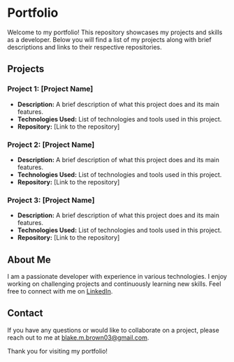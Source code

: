 # Portfolio

Welcome to my portfolio! This repository showcases my projects and skills as a developer. Below you will find a list of my projects along with brief descriptions and links to their respective repositories.

## Projects

### Project 1: [Project Name]

-   **Description:** A brief description of what this project does and its main features.
-   **Technologies Used:** List of technologies and tools used in this project.
-   **Repository:** [Link to the repository]

### Project 2: [Project Name]

-   **Description:** A brief description of what this project does and its main features.
-   **Technologies Used:** List of technologies and tools used in this project.
-   **Repository:** [Link to the repository]

### Project 3: [Project Name]

-   **Description:** A brief description of what this project does and its main features.
-   **Technologies Used:** List of technologies and tools used in this project.
-   **Repository:** [Link to the repository]

## About Me

I am a passionate developer with experience in various technologies. I enjoy working on challenging projects and continuously learning new skills. Feel free to connect with me on [LinkedIn](https://www.linkedin.com/in/blake-brown03/).

## Contact

If you have any questions or would like to collaborate on a project, please reach out to me at [blake.m.brown03@gmail.com](mailto:blake.m.brown03@gmail.com).

Thank you for visiting my portfolio!
